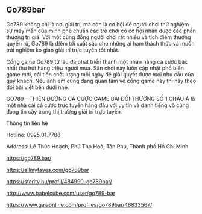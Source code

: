 ## Go789bar

Go789 không chỉ là nơi giải trí, mà còn là cơ hội để người chơi thử nghiệm sự may mắn của mình phê chuẩn các trò chơi có cơ hội nhận được các phần thưởng trị giá. Với một cùng đồng người chơi rất nhiều và tích điểm thưởng quyến rũ, Go789 là điểm tới xuất sắc cho những ai ham thách thức và muốn trải nghiệm ko gian giải trí trực tuyến tốt nhất.

Cổng game Go789 từ lâu đã phát triển thành một nhãn hàng cá cược bậc nhất thu hút hàng triệu người mua. Sân chơi này luôn cập nhật phổ biến game mới, cải tiến chất lượng mỗi ngày để giải quyết được mọi nhu cầu của quý khách. Nếu anh em cũng đang quan tâm về cổng game này thì hãy theo dõi bài viết bên dưới nhé.

GO789 – THIÊN ĐƯỜNG CÁ CƯỢC GAME BÀI ĐỔI THƯỞNG SỐ 1 CHÂU Á là một nhà cái cá cược trực tuyến hàng đầu với uy tín và danh tiếng vô cùng đáng tin cậy trong thị trường giải trí trực tuyến.

Thông tin liên hệ

Hotline: 0925.01.7788

Address: Lê Thúc Hoạch, Phú Thọ Hoà, Tân Phú, Thành phố Hồ Chí Minh

https://go789.bar/

https://allmyfaves.com/go789bar

https://starity.hu/profil/484990-go789bar/

http://www.babelcube.com/user/go789-bar

https://www.gaiaonline.com/profiles/go789bar/46833567/
